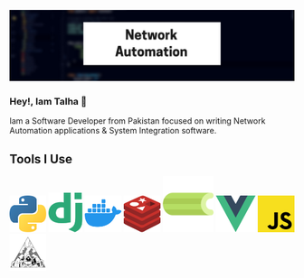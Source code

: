 <!--
**talha700/talha700** is a ✨ _special_ ✨ repository because its `README.md` (this file) appears on your GitHub profile.

Here are some ideas to get you started:

- 🔭 I’m currently working on ...
- 🌱 I’m currently learning ...
- 👯 I’m looking to collaborate on ...
- 🤔 I’m looking for help with ...
- 💬 Ask me about ...
- 📫 How to reach me: ...
- 😄 Pronouns: ...
- ⚡ Fun fact: ...
-->

![alt text](img.png)

### Hey!, Iam Talha 👋 

Iam a Software Developer from Pakistan focused on writing Network Automation applications & System Integration software.

## Tools I Use

<img src="python-logo.png" width="65" height="65">  <img src="django-logo.png" width="60" height="70" >  <img src="docker-logo.png" width="65" height="65" > <img src="redis.png" width="65" height="65" > <img src="celery-logo.png" width="90" height="100" > <img src="vue.png" width="70" height="65" > <img src="js.png" width="65" height="65" >  <img src="nornir.jpg" width="65" height="65" > 

